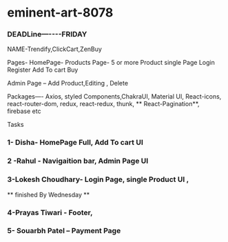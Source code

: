 # eminent-art-8078


### DEADLine—----FRIDAY

NAME-Trendify,ClickCart,ZenBuy



Pages-
HomePage-
Products Page- 5 or more
Product single Page
Login 
Register
Add To cart 
Buy


Admin Page – Add Product,Editing , Delete 

Packages—-
Axios, styled Components,ChakraUI, Material UI, React-icons, react-router-dom, redux, react-redux, thunk, ** React-Pagination**, firebase etc



  Tasks 

### 1- Disha- HomePage Full,  Add To cart UI


### 2 -Rahul - Navigaition bar, Admin Page UI
 

### 3-Lokesh Choudhary- Login Page, single Product UI ,

** finished By Wednesday **

 ### 4-Prayas Tiwari - Footer,

### 5- Souarbh Patel – Payment Page


